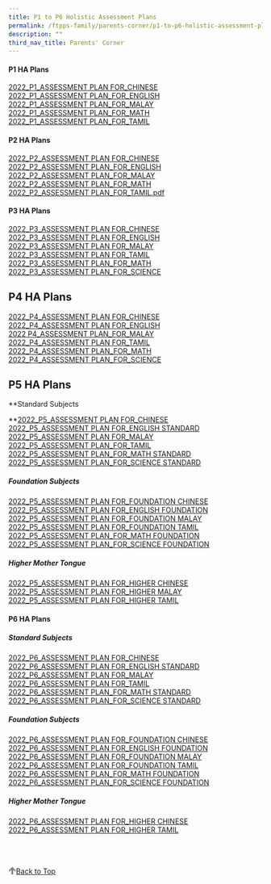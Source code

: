 ```yaml
---
title: P1 to P6 Holistic Assessment Plans
permalink: /ftpps-family/parents-corner/p1-to-p6-holistic-assessment-plans/
description: ""
third_nav_title: Parents' Corner
---
```

#### P1 HA Plans

[2022_P1_ASSESSMENT PLAN FOR_CHINESE](/files/2022_P1_ASSESSMENT%20PLAN%20FOR_CHINESE.pdf) 
<br>
[2022_P1_ASSESSMENT PLAN_FOR_ENGLISH](/files/2022_P1_ASSESSMENT%20PLAN_FOR_ENGLISH.pdf)
<br>
[2022_P1_ASSESSMENT PLAN_FOR_MALAY](/files/2022_P1_ASSESSMENT%20PLAN_FOR_MALAY.pdf)
<br>
[2022_P1_ASSESSMENT PLAN_FOR_MATH](/files/2022_P1_ASSESSMENT%20PLAN_FOR_MATH.pdf)
<br>
[ 2022_P1_ASSESSMENT PLAN_FOR_TAMIL](/files/2022_P1_ASSESSMENT%20PLAN_FOR_TAMIL.pdf)


#### P2 HA Plans


[2022_P2_ASSESSMENT PLAN FOR_CHINESE](/files/2022_P2_ASSESSMENT%20PLAN%20FOR_CHINESE.pdf)
<br>
[2022_P2_ASSESSMENT PLAN_FOR_ENGLISH](/files/2022_P2_ASSESSMENT%20PLAN_FOR_ENGLISH.pdf)
<br>
[2022_P2_ASSESSMENT PLAN_FOR_MALAY](/files/2022_P2_ASSESSMENT%20PLAN_FOR_MALAY.pdf)
<br>
[2022_P2_ASSESSMENT PLAN_FOR_MATH](/files/2022_P2_ASSESSMENT%20PLAN_FOR_MATH.pdf)
<br>
[2022_P2_ASSESSMENT PLAN_FOR_TAMIL.pdf](/files/2022_P2_ASSESSMENT%20PLAN_FOR_TAMIL.pdf)

#### P3 HA Plans


[2022\_P3\_ASSESSMENT PLAN FOR\_CHINESE](https://firsttoapayohpri.moe.edu.sg/qql/slot/u735/Holistic%20Assessment/P3/2022_P3_ASSESSMENT%20PLAN%20FOR_CHINESE.pdf)  
[2022\_P3\_ASSESSMENT PLAN FOR\_ENGLISH](https://firsttoapayohpri.moe.edu.sg/qql/slot/u735/Holistic%20Assessment/P3/2022_P3_ASSESSMENT%20PLAN%20FOR_ENGLISH.pdf)  
[2022\_P3\_ASSESSMENT PLAN FOR\_MALAY](https://firsttoapayohpri.moe.edu.sg/qql/slot/u735/Holistic%20Assessment/P3/2022_P3_ASSESSMENT%20PLAN%20FOR_MALAY.pdf)  
[2022\_P3\_ASSESSMENT PLAN FOR\_TAMIL](https://firsttoapayohpri.moe.edu.sg/qql/slot/u735/Holistic%20Assessment/P3/2022_P3_ASSESSMENT%20PLAN%20FOR_TAMIL.pdf)  
[2022\_P3\_ASSESSMENT PLAN\_FOR\_MATH](https://firsttoapayohpri.moe.edu.sg/qql/slot/u735/Holistic%20Assessment/P3/2022_P3_ASSESSMENT%20PLAN_FOR_MATH.pdf)  
[2022\_P3\_ASSESSMENT PLAN\_FOR\_SCIENCE](https://firsttoapayohpri.moe.edu.sg/qql/slot/u735/Holistic%20Assessment/P3/2022_P3_ASSESSMENT%20PLAN_FOR_SCIENCE.pdf)  

P4 HA Plans
-----------

[2022\_P4\_ASSESSMENT PLAN FOR\_CHINESE](https://firsttoapayohpri.moe.edu.sg/qql/slot/u735/Holistic%20Assessment/P4/2022_P4_ASSESSMENT%20PLAN%20FOR_CHINESE.pdf)  
[2022\_P4\_ASSESSMENT PLAN FOR\_ENGLISH](https://firsttoapayohpri.moe.edu.sg/qql/slot/u735/Holistic%20Assessment/P4/2022_P4_ASSESSMENT%20PLAN%20FOR_ENGLISH.pdf)  
[2022 P4\_ASSESSMENT PLAN\_FOR\_MALAY](https://firsttoapayohpri.moe.edu.sg/qql/slot/u735/Holistic%20Assessment/P4/2022%20P4_ASSESSMENT%20PLAN_FOR_MALAY.pdf)  
[2022\_P4\_ASSESSMENT PLAN FOR\_TAMIL](https://firsttoapayohpri.moe.edu.sg/qql/slot/u735/Holistic%20Assessment/P4/2022_P4_ASSESSMENT%20PLAN%20FOR_TAMIL.pdf)  
[2022\_P4\_ASSESSMENT PLAN\_FOR\_MATH](https://firsttoapayohpri.moe.edu.sg/qql/slot/u735/Holistic%20Assessment/P4/2022_P4_ASSESSMENT%20PLAN_FOR_MATH.pdf)  
[2022\_P4\_ASSESSMENT PLAN\_FOR\_SCIENCE](https://firsttoapayohpri.moe.edu.sg/qql/slot/u735/Holistic%20Assessment/P4/2022_P4_ASSESSMENT%20PLAN_FOR_SCIENCE.pdf)  

P5 HA Plans
-----------

**Standard Subjects  
  
**[2022\_P5\_ASSESSMENT PLAN FOR\_CHINESE](https://firsttoapayohpri.moe.edu.sg/qql/slot/u735/Holistic%20Assessment/P5/Standard%20Subjects/2022_P5_ASSESSMENT%20PLAN%20FOR_CHINESE.pdf)  
[2022\_P5\_ASSESSMENT PLAN FOR\_ENGLISH STANDARD](https://firsttoapayohpri.moe.edu.sg/qql/slot/u735/Holistic%20Assessment/P5/Standard%20Subjects/2022_P5_ASSESSMENT%20PLAN%20FOR_ENGLISH%20STANDARD.pdf)  
[2022\_P5\_ASSESSMENT PLAN FOR\_MALAY](https://firsttoapayohpri.moe.edu.sg/qql/slot/u735/Holistic%20Assessment/P5/Standard%20Subjects/2022_P5_ASSESSMENT%20PLAN%20FOR_MALAY.pdf)  
[2022_P5_ASSESSMENT PLAN_FOR_TAMIL](/files/2022_P5_ASSESSMENT%20PLAN_FOR_TAMIL.pdf)
<br>
[2022_P5_ASSESSMENT PLAN_FOR_MATH STANDARD](/files/2022_P5_ASSESSMENT%20PLAN_FOR_MATH%20STANDARD.pdf)
<br>
[2022_P5_ASSESSMENT PLAN_FOR_SCIENCE STANDARD](/files/2022_P5_ASSESSMENT%20PLAN_FOR_SCIENCE%20STANDARD.pdf)

##### Foundation Subjects  
  
[2022_P5_ASSESSMENT PLAN FOR_FOUNDATION CHINESE](/files/2022_P5_ASSESSMENT%20PLAN%20FOR_FOUNDATION%20CHINESE.pdf)
<br>
[2022_P5_ASSESSMENT PLAN FOR_ENGLISH FOUNDATION](/files/2022_P5_ASSESSMENT%20PLAN%20FOR_ENGLISH%20FOUNDATION.pdf)
<br>
[2022_P5_ASSESSMENT PLAN FOR_FOUNDATION MALAY](/files/2022_P5_ASSESSMENT%20PLAN%20FOR_FOUNDATION%20MALAY.pdf)
<br>
[2022_P5_ASSESSMENT PLAN FOR_FOUNDATION TAMIL](/files/2022_P5_ASSESSMENT%20PLAN%20FOR_FOUNDATION%20TAMIL.pdf)
<br>
[2022_P5_ASSESSMENT PLAN_FOR_MATH FOUNDATION](/files/2022_P5_ASSESSMENT%20PLAN_FOR_MATH%20FOUNDATION.pdf)
<br>
[2022_P5_ASSESSMENT PLAN_FOR_SCIENCE FOUNDATION](/files/2022_P5_ASSESSMENT%20PLAN_FOR_SCIENCE%20FOUNDATION.pdf)
  
##### Higher Mother Tongue  
  
[2022_P5_ASSESSMENT PLAN FOR_HIGHER CHINESE](/files/2022_P5_ASSESSMENT%20PLAN%20FOR_HIGHER%20CHINESE.pdf)
<br>
[2022_P5_ASSESSMENT PLAN FOR_HIGHER MALAY](/files/2022_P5_ASSESSMENT%20PLAN%20FOR_HIGHER%20MALAY.pdf)
<br>
[2022_P5_ASSESSMENT PLAN FOR_HIGHER TAMIL](/files/2022_P5_ASSESSMENT%20PLAN%20FOR_HIGHER%20TAMIL.pdf)

#### P6 HA Plans


##### Standard Subjects  
  
[2022_P6_ASSESSMENT PLAN FOR_CHINESE](/files/2022_P6_ASSESSMENT%20PLAN%20FOR_CHINESE.pdf)
<br>
[2022_P6_ASSESSMENT PLAN FOR_ENGLISH STANDARD](/files/2022_P6_ASSESSMENT%20PLAN%20FOR_ENGLISH%20STANDARD.pdf)
<br>
[2022_P6_ASSESSMENT PLAN FOR_MALAY](/files/2022_P6_ASSESSMENT%20PLAN%20FOR_MALAY.pdf)
<br>
[2022_P6_ASSESSMENT PLAN FOR_TAMIL](/files/2022_P6_ASSESSMENT%20PLAN%20FOR_TAMIL.pdf)
<br>
[2022_P6_ASSESSMENT PLAN_FOR_MATH STANDARD](/files/2022_P6_ASSESSMENT%20PLAN_FOR_MATH%20STANDARD.pdf)
<br>
[2022_P6_ASSESSMENT PLAN_FOR_SCIENCE STANDARD](/files/2022_P6_ASSESSMENT%20PLAN_FOR_SCIENCE%20STANDARD.pdf)

##### Foundation Subjects
  
[2022_P6_ASSESSMENT PLAN FOR_FOUNDATION CHINESE](/files/2022_P6_ASSESSMENT%20PLAN%20FOR_FOUNDATION%20CHINESE.pdf)
<br>
[2022_P6_ASSESSMENT PLAN FOR_ENGLISH FOUNDATION](/files/2022_P6_ASSESSMENT%20PLAN%20FOR_ENGLISH%20FOUNDATION.pdf) 
<br>
[2022_P6_ASSESSMENT PLAN FOR_FOUNDATION MALAY](/files/2022_P6_ASSESSMENT%20PLAN%20FOR_FOUNDATION%20MALAY.pdf)
<br>
[2022_P6_ASSESSMENT PLAN FOR_FOUNDATION TAMIL](/files/2022_P6_ASSESSMENT%20PLAN%20FOR_FOUNDATION%20TAMIL.pdf)
<br>
[2022_P6_ASSESSMENT PLAN_FOR_MATH FOUNDATION](/files/2022_P6_ASSESSMENT%20PLAN_FOR_MATH%20FOUNDATION.pdf)
<br>
[2022_P6_ASSESSMENT PLAN_FOR_SCIENCE FOUNDATION](/files/2022_P6_ASSESSMENT%20PLAN_FOR_SCIENCE%20FOUNDATION.pdf)
  
##### Higher Mother Tongue 

[2022_P6_ASSESSMENT PLAN FOR_HIGHER CHINESE](/files/2022_P6_ASSESSMENT%20PLAN%20FOR_HIGHER%20CHINESE.pdf)
<br>
[2022_P6_ASSESSMENT PLAN FOR_HIGHER TAMIL](/files/2022_P6_ASSESSMENT%20PLAN%20FOR_HIGHER%20TAMIL.pdf)


<br>
<br>
<br>

<a href="/ftpps-family/parents-corner/p1-to-p6-holistic-assessment-plans#lo_main">
	 <img src="/images/arrow-up.png" style="width:3%" align="left"/> Back to Top
</a>